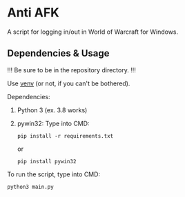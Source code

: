 # Anti AFK

A script for logging in/out in World of Warcraft for Windows.

## Dependencies & Usage
!!! Be sure to be in the repository directory. !!!

Use [venv](https://virtualenv.pypa.io/en/latest/) (or not, if you can't be bothered).

Dependencies:
1. Python 3 (ex. 3.8 works)
2. pywin32: Type into CMD:
   
   ```pip install -r requirements.txt``` 
   
   or

   ```pip install pywin32``` 

To run the script, type into CMD:

```python3 main.py``` 